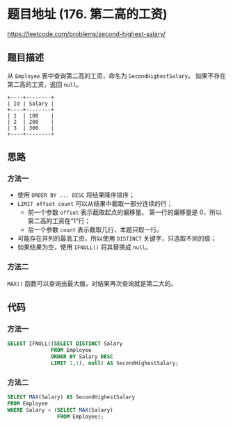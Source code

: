 # 题目地址 (176. 第二高的工资)

https://leetcode.com/problems/second-highest-salary/

## 题目描述

从 `Employee` 表中查询第二高的工资，命名为 `SecondHighestSalary`。
如果不存在第二高的工资，返回 `null`。

```
+----+--------+
| Id | Salary |
+----+--------+
| 1  | 100    |
| 2  | 200    |
| 3  | 300    |
+----+--------+
```

## 思路

### 方法一

- 使用 `ORDER BY ... DESC` 将结果降序排序；
- `LIMIT offset count` 可以从结果中截取一部分连续的行；
  - 前一个参数 `offset` 表示截取起点的偏移量。 第一行的偏移量是 0，所以第二高的工资在“1”行；
  - 后一个参数 `count` 表示截取几行，本题只取一行。
- 可能存在并列的最高工资，所以使用 `DISTINCT` 关键字，只选取不同的值；
- 如果结果为空，使用 `IFNULL()` 将其替换成 `null`。

### 方法二

`MAX()` 函数可以查询出最大值，对结果再次查询就是第二大的。

## 代码

### 方法一

```sql
SELECT IFNULL((SELECT DISTINCT Salary
              FROM Employee
              ORDER BY Salary DESC
              LIMIT 1,1), null) AS SecondHighestSalary;
```

### 方法二

```sql
SELECT MAX(Salary) AS SecondHighestSalary
FROM Employee 
WHERE Salary < (SELECT MAX(Salary)
                FROM Employee);
```

